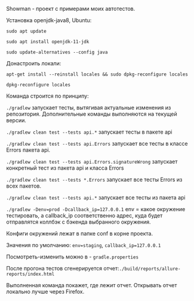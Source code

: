 Showman - проект с примерами моих автотестов.  

Установка openjdk-java8, Ubuntu:

`sudo apt update`

`sudo apt install openjdk-11-jdk`

`sudo update-alternatives --config java`

Донастроить локали:

`apt-get install --reinstall locales && sudo dpkg-reconfigure locales`

`dpkg-reconfigure locales`

Команда строится по принципу: 

`./gradlew` запускает тесты, вытягивая актуальные изменения из репозитория. Дополнительные команды выполняются на текущей версии.

`./gradlew clean test --tests api.*` запускает тесты в пакете api

`./gradlew clean test --tests api.Errors` запускает все тесты в классе Errors пакета api.

`./gradlew clean test --tests api.Errors.signatureWrong` запускает конкретный тест из пакета api и класса Errors

`./gradlew clean test --tests *.Errors` запускает все тесты Errors из всех пакетов.

`./gradlew clean test --tests api.*` запускает все тесты из пакета api

`./gradlew -Denv=prod -Dcallback_ip=127.0.0.1` env = какое окружение тестировать, 
а callback_ip соответственно адрес, куда будет отправлятся коллбэк с бэкенда выбранного окружения.  

Конфиги окружений лежат в папке conf в корне проекта. 

Значения по умолчанию: `env=staging`, `callback_ip=127.0.0.1` 

Посмотреть-изменить можно в - `gradle.properties`

После прогона тестов сгенерируется отчет:`./build/reports/allure-reports/index.html`

Выполненная команда покажет, где лежит отчет. 
Открывать отчет локально лучше через Firefox. 
